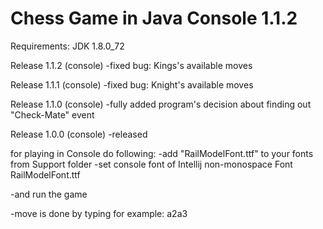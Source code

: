 # Chess Game in Java Console 1.1.2
Requirements: JDK 1.8.0_72

Release 1.1.2 (console)
-fixed bug: Kings's available moves

Release 1.1.1 (console)
-fixed bug: Knight's available moves

Release 1.1.0 (console)
-fully added program's decision about finding out "Check-Mate" event

Release 1.0.0 (console)
-released

for playing in Console do following:
-add "RailModelFont.ttf" to your fonts from Support folder
-set console font of Intellij non-monospace Font RailModelFont.ttf

-and run the game

-move is done by typing for example: a2a3